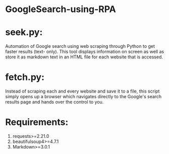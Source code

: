 # GoogleSearch-using-RPA

# seek.py:

Automation of Google search using web scraping through Python to get faster results (text-	only). This tool displays information on screen as well as store it as markdown text in an 	HTML file for each website that is accessed.

# fetch.py:

Instead of scraping each and every website and save it to a  file, this script simply opens up a browser which navigates directly to the Google's search results page and hands over the control to you.

# Requirements:

1) requests>=2.21.0
2) beautifulsoup4>=4.7.1
3) Markdown>=3.0.1
